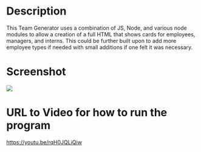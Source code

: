 # Description

This Team Generator uses a combination of JS, Node, and various node modules to allow a creation of a full HTML that shows cards for employees, managers, and interns. This could be further built upon to add more employee types if needed with small additions if one felt it was necessary.

# Screenshot 

<img src="../assets/images/Screenshot.png">

# URL to Video for how to run the program

https://youtu.be/rqH0JQLiQiw  